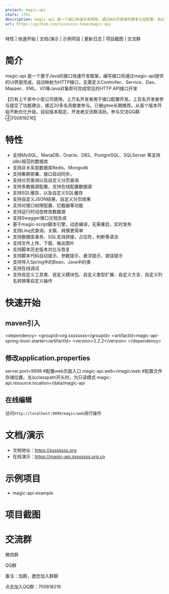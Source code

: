 ```yaml
---
project: magic-api
stars: 1751
description: magic-api 是一个接口快速开发框架，通过Web页面编写脚本以及配置，自动映射为HTTP接口，无需定义Controller、Service、Dao、Mapper、XML、VO等Java对象
url: https://github.com/ssssssss-team/magic-api
---
```


特性 | 快速开始 | 文档/演示 | 示例项目 | 更新日志 | 项目截图 | 交流群

简介
==

magic-api 是一个基于Java的接口快速开发框架，编写接口将通过magic-api提供的UI界面完成，自动映射为HTTP接口，无需定义Controller、Service、Dao、Mapper、XML、VO等Java对象即可完成常见的HTTP API接口开发

【已有上千家中小型公司使用，上万名开发者用于接口配置开发。上百名开发者参与提交了功能建议，接近20多名贡献者参与。已被gitee长期推荐。从首个版本开始不断优化升级，目前版本稳定，开发者交流群活跃。参与交流QQ群④700818216】

特性
==

-   支持MySQL、MariaDB、Oracle、DB2、PostgreSQL、SQLServer 等支持jdbc规范的数据库
-   支持非关系型数据库Redis、Mongodb
-   支持集群部署、接口自动同步。
-   支持分页查询以及自定义分页查询
-   支持多数据源配置，支持在线配置数据源
-   支持SQL缓存，以及自定义SQL缓存
-   支持自定义JSON结果、自定义分页结果
-   支持对接口权限配置、拦截器等功能
-   支持运行时动态修改数据源
-   支持Swagger接口文档生成
-   基于magic-script脚本引擎，动态编译，无需重启，实时发布
-   支持Linq式查询，关联、转换更简单
-   支持数据库事务、SQL支持拼接，占位符，判断等语法
-   支持文件上传、下载、输出图片
-   支持脚本历史版本对比与恢复
-   支持脚本代码自动提示、参数提示、悬浮提示、错误提示
-   支持导入Spring中的Bean、Java中的类
-   支持在线调试
-   支持自定义工具类、自定义模块包、自定义类型扩展、自定义方言、自定义列名转换等自定义操作

快速开始
====

maven引入
-------

<!-- 以spring-boot-starter的方式引用 \-->
<dependency\>
	<groupId\>org.ssssssss</groupId\>
    <artifactId\>magic-api-spring-boot-starter</artifactId\>
    <version\>2.2.2</version\>
</dependency\>

修改application.properties
------------------------

server.port\=9999
#配置web页面入口
magic-api.web\=/magic/web
#配置文件存储位置。当以classpath开头时，为只读模式
magic-api.resource.location\=/data/magic-api

在线编辑
----

访问`http://localhost:9999/magic/web`进行操作

文档/演示
=====

-   文档地址：https://ssssssss.org
-   在线演示：https://magic-api.ssssssss.org.cn

示例项目
====

-   magic-api-example

项目截图
====

交流群
===

微信群

QQ群

备注：加群，邀您加入群聊

点击加入QQ群：700818216
